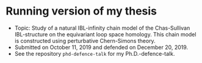 # Running version of my thesis
* Topic: Study of a natural IBL-infinity chain model of the Chas-Sullivan IBL-structure on the equivariant loop space homology. This chain model is constructed using perturbative Chern-Simons theory.
* Submitted on October 11, 2019 and defended on December 20, 2019.
* See the repository `phd-defence-talk` for my Ph.D.-defence-talk.

